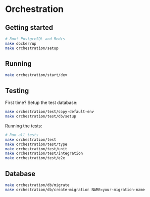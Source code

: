# Orchestration

## Getting started

```bash
# Boot PostgreSQL and Redis
make docker/up 
make orchestration/setup
```

## Running

```bash
make orchestration/start/dev
```

## Testing

First time? Setup the test database:

```bash
make orchestration/test/copy-default-env
make orchestration/test/db/setup
```

Running the tests:

```bash
# Run all tests
make orchestration/test
make orchestration/test/type
make orchestration/test/unit
make orchestration/test/integration
make orchestration/test/e2e
```

## Database

```bash
make orchestration/db/migrate
make orchestration/db/create-migration NAME=your-migration-name
```
